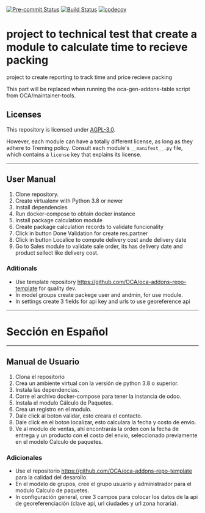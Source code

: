 
<!-- /!\ Non OCA Context : Set here the badge of your runbot / runboat instance. -->
[![Pre-commit Status](https://github.com/Treming/treming_tecnical_test/actions/workflows/pre-commit.yml/badge.svg?branch=17.0)](https://github.com/Treming/treming_tecnical_test/actions/workflows/pre-commit.yml?query=branch%3A17.0)
[![Build Status](https://github.com/Treming/treming_tecnical_test/actions/workflows/test.yml/badge.svg?branch=17.0)](https://github.com/Treming/treming_tecnical_test/actions/workflows/test.yml?query=branch%3A17.0)
[![codecov](https://codecov.io/gh/Treming/treming_tecnical_test/branch/17.0/graph/badge.svg)](https://codecov.io/gh/Treming/treming_tecnical_test)
<!-- /!\ Non OCA Context : Set here the badge of your translation instance. -->

<!-- /!\ do not modify above this line -->

# project to technical test that create a module to calculate time to recieve packing

project to create reporting to track time and price recieve packing

<!-- /!\ do not modify below this line -->

<!-- prettier-ignore-start -->

[//]: # (addons)

This part will be replaced when running the oca-gen-addons-table script from OCA/maintainer-tools.

[//]: # (end addons)

<!-- prettier-ignore-end -->

## Licenses

This repository is licensed under [AGPL-3.0](LICENSE).

However, each module can have a totally different license, as long as they adhere to Treming
policy. Consult each module's `__manifest__.py` file, which contains a `license` key
that explains its license.

----
<!-- /!\ Non OCA Context : Set here the full description of your organization. -->
## User Manual

1. Clone repository.
2. Create virtualenv with Python 3.8 or newer
3. Install dependencies
4. Run docker-compose to obtain docker instance
5. Install package calculation module
6. Create package calculation records to validate funcionality
7. Click in button Done Validation for create res.partner
8. Click in button Localice to compute delivery cost ande delivery date
9. Go to Sales module to validate sale order, its has delivery date and product sellect like delivery cost.

### Aditionals
- Use template repository https://github.com/OCA/oca-addons-repo-template for quality dev.
- In model groups create packege user and andmin, for use module.
- In settings create 3 fields for api key and urls to use georeference api

---
# Sección en Español
---
## Manual de Usuario

1. Clona el repositorio
2. Crea un ambiente virtual con la versión de python 3.8 o superior.
3. Instala las dependencias.
4. Corre el archivo docker-compose para tener la instancia de odoo.
5. Instala el modulo Cálculo de Paquetes.
6. Crea un registro en el modulo.
7. Dale click al boton validar, esto creara el contacto.
8. Dale click en el boton localizar, esto calculara la fecha y costo de envio.
9. Ve al modulo de ventas, ahí encontrarás la orden con la fecha de entrega y un producto con el costo del envio, seleccionado previamente en el modelo Calculo de paquetes. 

### Adicionales

- Use el repositorio https://github.com/OCA/oca-addons-repo-template para la calidad del desarollo.
- En el modelo de grupos, cree el grupo usuario y administrador para el modulo Calculo de paquetes.
- In configuración general, cree 3 campos para colocar los datos de la api de georeferenciación (clave api, url ciudades y url zona horaria).